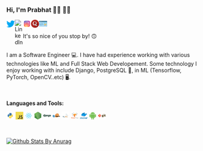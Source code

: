 ### Hi, I'm Prabhat 🙏🏻 🧑‍💻


 <a href="https://twitter.com/thecaffeinedev">
  <img align="left" alt="Prabhat Kumar Sahu| Twitter" width="22px" src="https://github.com/TheCaffeineDev/thecaffeinedev/blob/master/assets/twitter.png" />
 </a>

<a href="https://www.linkedin.com/in/prabhat-kumar-sahu-b9a53674/">
  <img align="left" alt="LinkedIn" width="21px" src="https://image.flaticon.com/icons/png/512/174/174857.png" />
</a>

<a href="https://www.instagram.com/caffeinedev/">
  <img align="left" alt="Instagram" width="21px" src="https://github.com/TheCaffeineDev/thecaffeinedev/blob/master/assets/instagram.png" />
</a>


<a href="https://www.quora.com/profile/Prabhat-Kumar-Sahu-16">
  <img align="left" alt="Leetcode" width="21px" src="https://github.com/TheCaffeineDev/thecaffeinedev/blob/master/assets/quora.png" />
</a>
<a href="http://iprabhat.dev/">
  <img align="left" alt=" Personal | Website" width="21px" src="https://github.com/TheCaffeineDev/thecaffeinedev/blob/master/assets/code.png" />
</a>

<br/>
<br/>
It's so nice of you stop by! 🙃
<br/>
<br/>


 I am a Software Engineer 💻. I have had experience working with various technologies like ML and Full Stack Web Developement. Some technology I enjoy working  with include Django, PostgreSQL 📼, in ML (Tensorflow, PyTorch, OpenCV..etc) 🖥.


 
<br />


**Languages and Tools:**  

<code><img height="20" src="https://raw.githubusercontent.com/github/explore/80688e429a7d4ef2fca1e82350fe8e3517d3494d/topics/python/python.png"></code>
<code><img height="20" src="https://raw.githubusercontent.com/github/explore/80688e429a7d4ef2fca1e82350fe8e3517d3494d/topics/javascript/javascript.png"></code>
<code><img height="20" src="https://raw.githubusercontent.com/github/explore/80688e429a7d4ef2fca1e82350fe8e3517d3494d/topics/react/react.png"></code>
<code><img height="20" src="https://raw.githubusercontent.com/github/explore/80688e429a7d4ef2fca1e82350fe8e3517d3494d/topics/nodejs/nodejs.png"></code>
<code><img height="20" src="https://raw.githubusercontent.com/github/explore/80688e429a7d4ef2fca1e82350fe8e3517d3494d/topics/django/django.png"></code>
<code><img height="20" src="https://raw.githubusercontent.com/github/explore/80688e429a7d4ef2fca1e82350fe8e3517d3494d/topics/scikit-learn/scikit-learn.png"></code>
<code><img height="20" src="https://raw.githubusercontent.com/github/explore/80688e429a7d4ef2fca1e82350fe8e3517d3494d/topics/mysql/mysql.png"></code>
<code><img height="20" src="https://raw.githubusercontent.com/github/explore/80688e429a7d4ef2fca1e82350fe8e3517d3494d/topics/tensorflow/tensorflow.png"></code>
<code><img height="20" src="https://raw.githubusercontent.com/github/explore/80688e429a7d4ef2fca1e82350fe8e3517d3494d/topics/docker/docker.png"></code>
<code><img height="20" src="https://raw.githubusercontent.com/github/explore/80688e429a7d4ef2fca1e82350fe8e3517d3494d/topics/android/android.png"></code>
<code><img height="20" src="https://raw.githubusercontent.com/github/explore/80688e429a7d4ef2fca1e82350fe8e3517d3494d/topics/git/git.png"></code>


<br />

[![Github Stats By Anurag](https://github-readme-stats.vercel.app/api?username=thecaffeinedev&show_icons=true&title_color=fff&icon_color=79ff97&text_color=9f9f9f&bg_color=151515)](https://github.com/anuraghazra/github-readme-stats)

<!--
**TheCaffeineDev/thecaffeinedev** is a ✨ _special_ ✨ repository because its `README.md` (this file) appears on your GitHub profile.

Here are some ideas to get you started:


- 🔭 I’m currently working on ...
- 🌱 I’m currently learning ...
- 👯 I’m looking to collaborate on ...
- 🤔 I’m looking for help with ...
- 💬 Ask me about ...
- 📫 How to reach me: ...
- 😄 Pronouns: ...
- ⚡ Fun fact: ...
-->

